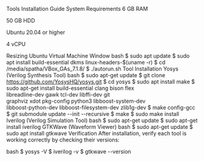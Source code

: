 Tools Installation Guide
System Requirements
6 GB RAM

50 GB HDD

Ubuntu 20.04 or higher

4 vCPU

Resizing Ubuntu Virtual Machine Window
bash
$ sudo apt update
$ sudo apt install build-essential dkms linux-headers-$(uname -r)
$ cd /media/spatha/VBox_GAs_7.1.8/
$ ./autorun.sh
Tool Installation
Yosys (Verilog Synthesis Tool)
bash
$ sudo apt-get update
$ git clone https://github.com/YosysHQ/yosys.git
$ cd yosys
$ sudo apt install make
$ sudo apt-get install build-essential clang bison flex \
    libreadline-dev gawk tcl-dev libffi-dev git \
    graphviz xdot pkg-config python3 libboost-system-dev \
    libboost-python-dev libboost-filesystem-dev zlib1g-dev
$ make config-gcc
$ git submodule update --init --recursive
$ make 
$ sudo make install
Iverilog (Verilog Simulation Tool)
bash
$ sudo apt-get update
$ sudo apt-get install iverilog
GTKWave (Waveform Viewer)
bash
$ sudo apt-get update
$ sudo apt install gtkwave
Verification
After installation, verify each tool is working correctly by checking their versions:

bash
$ yosys -V
$ iverilog -v
$ gtkwave --version
